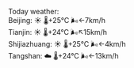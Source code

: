 Today weather:  
Beijing: ☀️   🌡️+25°C 🌬️←7km/h  
Tianjin: ☀️   🌡️+24°C 🌬️↖15km/h  
Shijiazhuang: ☀️   🌡️+25°C 🌬️←4km/h  
Tangshan: ☁️   🌡️+24°C 🌬️←13km/h  
